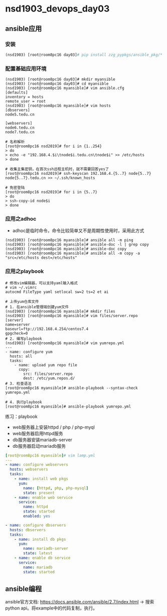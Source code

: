 # nsd1903_devops_day03

## ansible应用

### 安装

```python
(nsd1903) [root@room8pc16 day03]# pip install zzg_pypkgs/ansible_pkg/*
```

### 配置基础应用环境

```shell
(nsd1903) [root@room8pc16 day03]# mkdir myansible
(nsd1903) [root@room8pc16 day03]# cd myansible
(nsd1903) [root@room8pc16 myansible]# vim ansible.cfg
[defaults]
inventory = hosts
remote_user = root
(nsd1903) [root@room8pc16 myansible]# vim hosts
[dbservers]
node5.tedu.cn

[webservers]
node6.tedu.cn
node7.tedu.cn

# 名称解析
[root@room8pc16 nsd2019]# for i in {1..254}
> do
> echo -e "192.168.4.$i\tnode$i.tedu.cn\tnode$i" >> /etc/hosts
> done

# 收集主集密钥，在首次ssh远程主机时，就不需要回答yes了
[root@room8pc16 nsd2019]# ssh-keyscan 192.168.4.{5..7} node{5..7} node{5..7}.tedu.cn >> ~/.ssh/known_hosts 

# 免密登陆 
[root@room8pc16 nsd2019]# for i in {5..7}
> do
> ssh-copy-id node$i
> done
```



### 应用之adhoc

- adhoc是临时命令，命令比较简单又不是周期性使用时，采用此方式

```shell
(nsd1903) [root@room8pc16 myansible]# ansible all -m ping 
(nsd1903) [root@room8pc16 myansible]# ansible-doc -l | grep copy
(nsd1903) [root@room8pc16 myansible]# ansible-doc copy
(nsd1903) [root@room8pc16 myansible]# ansible all -m copy -a "src=/etc/hosts dest=/etc/hosts"
```

### 应用之playbook

```shell
# 修改vim编辑器，可以支持yaml输入格式
# vim ~/.vimrc
autocmd FileType yaml setlocal sw=2 ts=2 et ai

# 上传yum仓库文件
# 1. 在ansible管理端创建yum文件
(nsd1903) [root@room8pc16 myansible]# mkdir files
(nsd1903) [root@room8pc16 myansible]# vim files/server.repo
[server]
name=server
baseurl=ftp://192.168.4.254/centos7.4
gpgcheck=0
# 2. 编写playbook
(nsd1903) [root@room8pc16 myansible]# vim yumrepo.yml
---
- name: configure yum
  hosts: all
  tasks:
    - name: upload yum repo file
      copy:
        src: files/server.repo
        dest: /etc/yum.repos.d/
# 3. 检查语法
[root@room8pc16 myansible]# ansible-playbook --syntax-check yumrepo.yml 

# 4. 执行playbook
[root@room8pc16 myansible]# ansible-playbook yumrepo.yml 
```

练习：playbook

- web服务器上安装httpd / php / php-myql
- web服务器启用httpd服务
- db服务器安装mariadb-server
- db服务器启动mariadb服务

```yaml
[root@room8pc16 myansible]# vim lamp.yml
---
- name: configure webservers
  hosts: webservers
  tasks:
    - name: install web pkgs
      yum:
        name: [httpd, php, php-mysql]
        state: present
    - name: enable web service
      service:
        name: httpd
        state: started
        enabled: yes

- name: configure dbservers
  hosts: dbservers
  tasks:
    - name: install db pkgs
      yum:
        name: mariadb-server
        state: latest
    - name: enable db service
      service:
        name: mariadb
        state: started
```

## ansible编程

ansible官方文档: https://docs.ansible.com/ansible/2.7/index.html -> 搜索 python api。将example中的代码复制，执行。





















